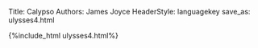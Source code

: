 Title: Calypso
Authors: James Joyce
HeaderStyle: languagekey
save_as: ulysses4.html

{%include_html ulysses4.html%}

